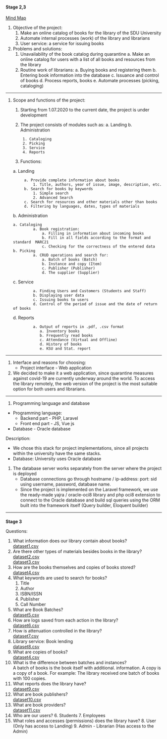 #### **Stage 2,3**

[Mind Map](phase_3/mindmap.pdf)


1. Objective of the project:
    1. Make an online catalog of books for the library of the SDU University
    2. Automate internal processes (work) of the library and librarians
    3. User service: a service for issuing books
2. Problems and solutions:
    1. Unavailability of the book catalog during quarantine
        a. Make an online catalog for users with a list of all books and resources from the library
    2. Routine work of librarians:
        a. Buying books and registering them
        b. Entering book information into the database
        c. Issuance and control of books
        d. Process reports, books
        e. Automate processes (picking, cataloging)



---
1. Scope and functions of the project:
    1. Starting from 1.07.2020 to the current date, the project is under development
    2. The project consists of modules such as:
        a. Landing
        b. Administration
    
            1. Cataloging
            2. Picking
            3. Service
            4. Reports
          
    3. Functions: 
    
   a. Landing
    
            a. Provide complete information about books
                1. Title, authors, year of issue, image, description, etc.    
            b. Search for books by keywords
                1. Simple search
                2. Advanced Search
            c. Search for resources and other materials other than books
            d. Filtering by languages, dates, types of materials
    
   b. Administration 
    
       a. Cataloging  
                a. Book registration:  
                    a. Filling in information about incoming books 
                    b. Fill in all fields according to the format and standard  MARC21
                    c. Checking for the correctness of the entered data  
       b. Picking  
                a. CRUD operations and search for:
                    a. Batch of books (Batch)
                    b. Instance and copy (Item)
                    c. Publisher (Publisher)
                    d. The supplier (Supplier)
   c. Service
    
                a. Finding Users and Customers (Students and Staff)
                b. Displaying user data
                c. Issuing books to users
                d. Control of the period of issue and the date of return of books
   d. Reports
    
                a. Output of reports in .pdf, .csv format
                   a. Inventory books
                   b. Frequently read books
                   c. Attendance (Virtual and Offline)
                   d. History of books
                   e. KSU and Stat. report

---




1. Interface and reasons for choosing:
    *   Project interface - Web application
2. We decided to make it a web application, since quarantine measures against covid-19 are currently underway around the world. To access the library remotely, the web version of the project is the most suitable option for both users and librarians.



---




1. Programming language and database
*   Programming language:
    *   Backend part - PHP, Laravel
    *   Front end part - JS, Vue js
*   Database - Oracle database

Description:



*   We chose this stack for project implementations, since all projects within the university have the same stacks.
*   Database: University uses Oracle database
1. The database server works separately from the server where the project is deployed
    *   Database connections go through hostname / ip-address: port: sid using username, password, database name.
    *   Since the project is implemented on the Laravel framework, we use the ready-made yajra / oracle-oci8 library and php oci8 extension to connect to the Oracle database and build sql queries using the ORM built into the framework itself (Query builder, Eloquent builder)



---



#### 
**Stage 3**

Questions:



1. What information does our library contain about books? \
[dataset1.csv](phase_3/dataset1.csv)
2. Are there other types of materials besides books in the library? \
[dataset2.csv](phase_3/dataset2.csv) \
[dataset3.csv](phase_3/dataset3.csv)
3. How are the books themselves and copies of books stored? \
[dataset4.csv](phase_3/dataset4.csv)
4. What keywords are used to search for books?
    1. Title
    2. Author
    3. ISBN/ISSN
    4. Publisher
    5. Call Number
5. What are Book Batches? \
[dataset5.csv](phase_3/dataset5.csv)
6. How are logs saved from each action in the library? \
[dataset6.csv](phase_3/dataset6.csv)
7. How is attenuation controlled in the library? \
[dataset7.csv](phase_3/dataset7.csv)
8. Library service: Book lending \
[dataset8.csv](phase_3/dataset8.csv)
9. What are copies of books? \
[dataset4.csv](phase_3/dataset4.csv)
10. What is the difference between batches and instances? \
A batch of books is the book itself with additional. information. A copy is a copy of a book. For example: The library received one batch of books with 100 copies.
11. What reports does the library have? \
[dataset9.csv](phase_3/dataset9.csv)
12. What are book publishers? \
[dataset10.csv](phase_3/dataset10.csv)
13. What are book providers? \
[dataset11.csv](phase_3/dataset11.csv)
14. Who are our users?
    6. Students
    7. Employees
15. What roles and accesses (permissions) does the library have?
    8. User (Only has access to Landing)
    9. Admin - Librarian (Has access to the Admin)
